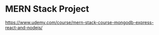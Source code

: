# MERN Stack Project

https://www.udemy.com/course/mern-stack-course-mongodb-express-react-and-nodejs/
